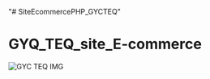 "# SiteEcommercePHP_GYCTEQ" 
# GYQ_TEQ_site_E-commerce
![GYC TEQ IMG](https://github.com/chahrazedmejri/GYQ_TEQ_site_E-commerce/issues/1#issue-951725018)
